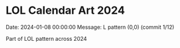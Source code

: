 # LOL Calendar Art 2024

Date: 2024-01-08 00:00:00
Message: L pattern (0,0) (commit 1/12)

Part of LOL pattern across 2024
